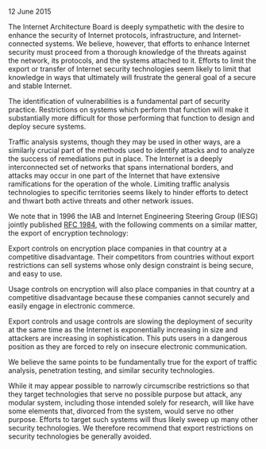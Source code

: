 
12 June 2015


The Internet Architecture Board is deeply sympathetic with the desire to enhance the security of Internet protocols, infrastructure, and Internet-connected systems. We believe, however, that efforts to enhance Internet security must proceed from a thorough knowledge of the threats against the network, its protocols, and the systems attached to it. Efforts to limit the export or transfer of Internet security technologies seem likely to limit that knowledge in ways that ultimately will frustrate the general goal of a secure and stable Internet.


The identification of vulnerabilities is a fundamental part of security practice. Restrictions on systems which perform that function will make it substantially more difficult for those performing that function to design and deploy secure systems.


Traffic analysis systems, though they may be used in other ways, are a similarly crucial part of the methods used to identify attacks and to analyze the success of remediations put in place. The Internet is a deeply interconnected set of networks that spans international borders, and attacks may occur in one part of the Internet that have extensive ramifications for the operation of the whole. Limiting traffic analysis technologies to specific territories seems likely to hinder efforts to detect and thwart both active threats and other network issues.


We note that in 1996 the IAB and Internet Engineering Steering Group (IESG) jointly published [RFC 1984](http://www.rfc-editor.org/rfc/rfc1984.txt), with the following comments on a similar matter, the export of encryption technology:


Export controls on encryption place companies in that country at a competitive disadvantage. Their competitors from countries without export restrictions can sell systems whose only design constraint is being secure, and easy to use.


Usage controls on encryption will also place companies in that country at a competitive disadvantage because these companies cannot securely and easily engage in electronic commerce.


Export controls and usage controls are slowing the deployment of security at the same time as the Internet is exponentially increasing in size and attackers are increasing in sophistication. This puts users in a dangerous position as they are forced to rely on insecure electronic communication.


We believe the same points to be fundamentally true for the export of traffic analysis, penetration testing, and similar security technologies.


While it may appear possible to narrowly circumscribe restrictions so that they target technologies that serve no possible purpose but attack, any modular system, including those intended solely for research, will like have some elements that, divorced from the system, would serve no other purpose. Efforts to target such systems will thus likely sweep up many other security technologies. We therefore recommend that export restrictions on security technologies be generally avoided.


